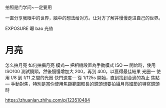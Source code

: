 拍照是门学问~一定要用

一直分享我眼中的世界，脑中的想法给对方。让对方了解并慢慢走进自己的世界。

EXPOSURE 曝 bao 光值

# 月亮

怎么拍月亮 如何拍攝月亮
模式— 把相機設置為手動模式
ISO — 開始時，使用 ISO100 測試鏡頭，然後慢慢增加大 200，再到 400，以獲得最佳結果
光圈— 使用 f/8 到 f/11 之間的光圈
快門速度— 從 1/125s 開始，直到找到合適的為止
焦點— 手動對焦，特別是當你使用焦距範圍較長的鏡頭想要拍攝月亮細節的特寫鏡頭時

https://zhuanlan.zhihu.com/p/123510484
